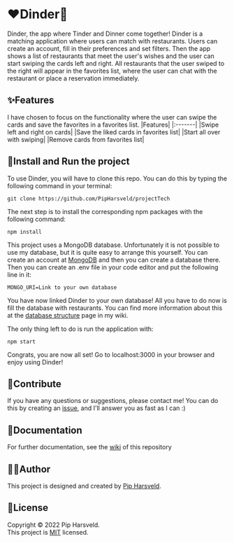 # :heart:Dinder:fork_and_knife:
Dinder, the app where Tinder and Dinner come together! Dinder is a matching application where users can match with restaurants. Users can create an account, fill in their preferences and set filters. Then the app shows a list of restaurants that meet the user's wishes and the user can start swiping the cards left and right. All restaurants that the user swiped to the right will appear in the favorites list, where the user can chat with the restaurant or place a reservation immediately.

## :sparkles:Features
I have chosen to focus on the functionality where the user can swipe the cards and save the favorites in a favorites list.
|Features|
|:-------|
|Swipe left and right on cards|
|Save the liked cards in favorites list|
|Start all over with swiping|
|Remove cards from favorites list|


## :rocket:Install and Run the project
To use Dinder, you will have to clone this repo. You can do this by typing the following command in your terminal:
```
git clone https://github.com/PipHarsveld/projectTech
```

The next step is to install the corresponding npm packages with the following command:
```
npm install
```

This project uses a MongoDB database. Unfortunately it is not possible to use my database, but it is quite easy to arrange this yourself. You can create an account at [MongoDB](https://www.mongodb.com/cloud/atlas/register) and then you can create a database there. Then you can create an .env file in your code editor and put the following line in it:
```
MONGO_URI=Link to your own database
```

You have now linked Dinder to your own database! All you have to do now is fill the database with restaurants. You can find more information about this at the [database structure](https://github.com/PipHarsveld/projectTech/wiki/database-structure) page in my wiki.

The only thing left to do is run the application with:
```
npm start
```

Congrats, you are now all set! Go to localhost:3000 in your browser and enjoy using Dinder!


## :busts_in_silhouette:Contribute
If you have any questions or suggestions, please contact me! You can do this by creating an [issue](https://github.com/PipHarsveld/projectTech/issues), and I'll answer you as fast as I can :)

## :memo:Documentation
For further documentation, see the [wiki](https://github.com/PipHarsveld/projectTech/wiki) of this repository

## :technologist:Author
This project is designed and created by [Pip Harsveld](https://github.com/PipHarsveld).

## :page_facing_up:License
Copyright © 2022 Pip Harsveld.<br>
This project is [MIT](https://github.com/PipHarsveld/projectTech/blob/main/LICENSE) licensed.
